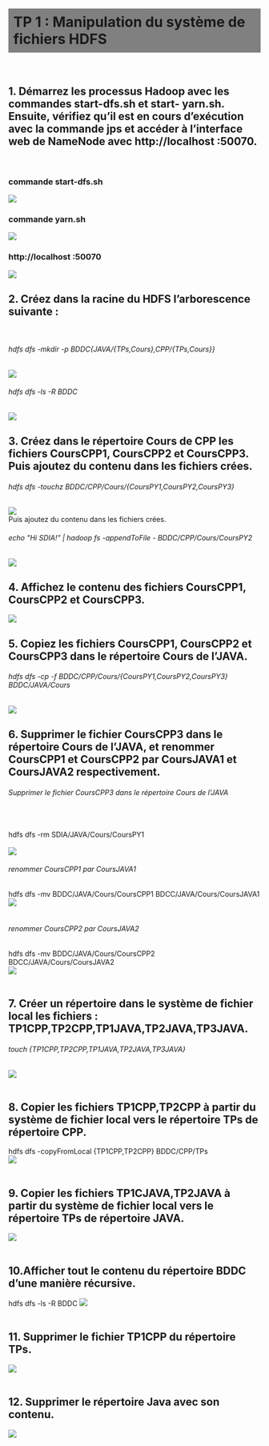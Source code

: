 <h1 style="background-color: rgb(128,128,128); padding: 10px;">TP 1 : Manipulation du système de fichiers HDFS</h1><br>
<h2>1. Démarrez les processus Hadoop avec les commandes start-dfs.sh et start-
yarn.sh. Ensuite, vérifiez qu’il est en cours d’exécution avec la commande jps et
accéder à l’interface web de NameNode avec http://localhost :50070.</h2><br>
<h3>commande start-dfs.sh</h3>
<img src="./imgs/img.png">
<h3>commande yarn.sh</h3>
<img src="./imgs/img2.png">
<h3>http://localhost :50070</h3>
<img src="./imgs/img3.png">
<h2>2. Créez dans la racine du HDFS l’arborescence suivante :</h2><br>
<h6>hdfs dfs -mkdir -p BDDC{JAVA/{TPs,Cours},CPP/{TPs,Cours}}</h6>
<img src="./imgs/img7.png"><br>
<h6> hdfs dfs -ls -R BDDC</h6>
<img src="./imgs/img8.png"><br>
<H2>3. Créez dans le répertoire Cours de CPP les fichiers CoursCPP1, CoursCPP2 et
CoursCPP3. Puis ajoutez du contenu dans les fichiers crées.</H2>
<h6>hdfs dfs -touchz BDDC/CPP/Cours/{CoursPY1,CoursPY2,CoursPY3}</h6>
<img src="./imgs/img9.png"><br>
Puis ajoutez du contenu dans les fichiers crées.
<h6>echo "Hi SDIA!" | hadoop fs -appendToFile - BDDC/CPP/Cours/CoursPY2</h6>
<img src="./imgs/img10.png"><br>
<h2>4. Affichez le contenu des fichiers CoursCPP1, CoursCPP2 et CoursCPP3.</h2>
<img src="./imgs/img11.png"><br>
<h2>5. Copiez les fichiers CoursCPP1, CoursCPP2 et CoursCPP3 dans le répertoire Cours
de l’JAVA.</h2>
<h6>hdfs dfs -cp -f BDDC/CPP/Cours/{CoursPY1,CoursPY2,CoursPY3} BDDC/JAVA/Cours</h6>
<img src="./imgs/img12.png"><br>
<h2>6. Supprimer le fichier CoursCPP3 dans le répertoire Cours de l’JAVA, et renommer
CoursCPP1 et CoursCPP2 par CoursJAVA1 et CoursJAVA2 respectivement.</h2>
<h6>Supprimer le fichier CoursCPP3 dans le répertoire Cours de l’JAVA</h6><br><br>
hdfs dfs -rm SDIA/JAVA/Cours/CoursPY1 <br><br>
<img src="./imgs/img14.png"><br>
<h6>renommer CoursCPP1 par CoursJAVA1</h6>
hdfs dfs -mv BDDC/JAVA/Cours/CoursCPP1 BDCC/JAVA/Cours/CoursJAVA1 <br>
<img src="./imgs/img13.png"><br><br>

<h6>renommer CoursCPP2 par CoursJAVA2</h6>
hdfs dfs -mv BDDC/JAVA/Cours/CoursCPP2 BDCC/JAVA/Cours/CoursJAVA2<br>
<img src="./imgs/img13.png"><br><br>

<h2>7. Créer un répertoire dans le système de fichier local les fichiers :
TP1CPP,TP2CPP,TP1JAVA,TP2JAVA,TP3JAVA.</h2>
<h6>touch {TP1CPP,TP2CPP,TP1JAVA,TP2JAVA,TP3JAVA}</h6>
<img src="./imgs/img15.png"><br><br>
<h2>8. Copier les fichiers TP1CPP,TP2CPP à partir du système de fichier local vers le répertoire TPs de répertoire CPP.</h2>
hdfs dfs -copyFromLocal {TP1CPP,TP2CPP} BDDC/CPP/TPs <br>
<img src="./imgs/img16.png"><br><br>
<h2>9. Copier les fichiers TP1CJAVA,TP2JAVA à partir du système de fichier local vers le
répertoire TPs de répertoire JAVA.</h2>
<img src="./imgs/img17.png"><br><br>
<h2>10.Afficher tout le contenu du répertoire BDDC d’une manière récursive.</h2>
hdfs dfs -ls -R BDDC
<img src="./imgs/img18.png"><br><br>
<h2>11. Supprimer le fichier TP1CPP du répertoire TPs.</h2>
<img src="./imgs/img19.png"><br><br>
<h2>12. Supprimer le répertoire Java avec son contenu.</h2>
<img src="./imgs/img20.png"><br><br>




